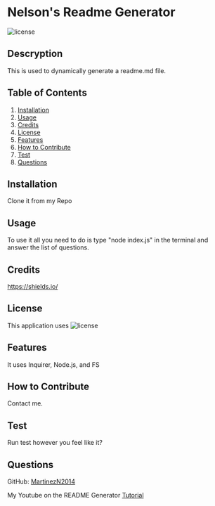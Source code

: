 # Nelson's Readme Generator

![license](https://img.shields.io/badge/license-MIT-blue)

## Descryption

This is used to dynamically generate a readme.md file.

## Table of Contents

1. [Installation](#installation)
2. [Usage](#usage)
3. [Credits](#credits)
4. [License](#license)
5. [Features](#features)
6. [How to Contribute](#contribute)
7. [Test](#test)
8. [Questions](#questions)

## Installation

Clone it from my Repo

## Usage

To use it all you need to do is type "node index.js" in the terminal and answer the list of questions.

## Credits

https://shields.io/

## License

This application uses ![license](https://img.shields.io/badge/license-MIT-blue)

## Features

It uses Inquirer, Node.js, and FS

## How to Contribute

Contact me.

## Test

Run test however you feel like it?

## Questions

GitHub: [MartinezN2014](https://github.com/MartinezN2014)

My Youtube on the README Generator [Tutorial](https://www.youtube.com/watch?v=Hln28p3e4KQ)
